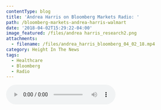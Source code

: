 ```yaml
---
contentType: blog
title: 'Andrea Harris on Bloomberg Markets Radio: '
path: /bloomberg-markets-andrea-harris-walmart
date: '2018-04-02T15:29:22-04:00'
image_featured: /files/andrea harris_research2.png
attachments:
  - filename: /files/andrea_harris_bloomberg_04_02_18.mp4
category: Height In The News
tags:
  - Healthcare
  - Bloomberg
  - Radio
---
```

<audio controls>

  <source src="/files/andrea_harris_bloomberg_04_02_18.mp4" type="audio/ogg">

  <source src="/files/andrea_harris_bloomberg_04_02_18.mp4" type="audio/mpeg">

Your browser does not support the audio element.

</audio>

